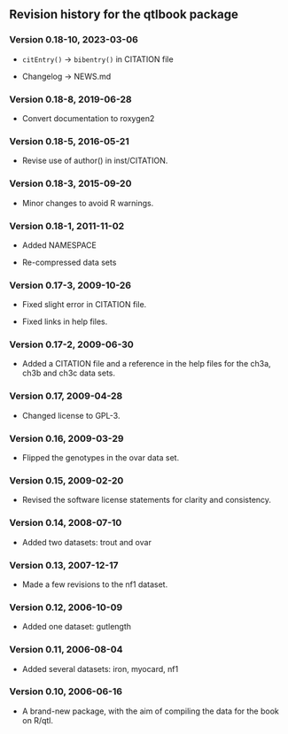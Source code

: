 ## Revision history for the qtlbook package

### Version 0.18-10, 2023-03-06

- `citEntry()` -> `bibentry()` in CITATION file

- Changelog -> NEWS.md


### Version 0.18-8, 2019-06-28

- Convert documentation to roxygen2


### Version 0.18-5, 2016-05-21

- Revise use of author() in inst/CITATION.


### Version 0.18-3, 2015-09-20

- Minor changes to avoid R warnings.


### Version 0.18-1, 2011-11-02

- Added NAMESPACE

- Re-compressed data sets


### Version 0.17-3, 2009-10-26

- Fixed slight error in CITATION file.

- Fixed links in help files.


### Version 0.17-2, 2009-06-30

- Added a CITATION file and a reference in the help files for the
  ch3a, ch3b and ch3c data sets.


### Version 0.17, 2009-04-28

- Changed license to GPL-3.


### Version 0.16, 2009-03-29

- Flipped the genotypes in the ovar data set.


### Version 0.15, 2009-02-20

- Revised the software license statements for clarity and
  consistency.


### Version 0.14, 2008-07-10

- Added two datasets: trout and ovar


### Version 0.13, 2007-12-17

- Made a few revisions to the nf1 dataset.


### Version 0.12, 2006-10-09

- Added one dataset: gutlength


### Version 0.11, 2006-08-04

- Added several datasets: iron, myocard, nf1


### Version 0.10, 2006-06-16

- A brand-new package, with the aim of compiling the data for the book
  on R/qtl.
